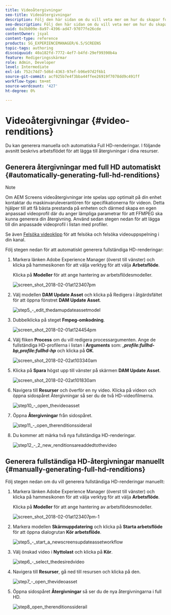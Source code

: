 ```yaml
---
title: Videoåtergivningar
seo-title: Videoåtergivningar
description: Följ den här sidan om du vill veta mer om hur du skapar fullständiga HD-renderingar för ditt skärmsprojekt.
seo-description: Följ den här sidan om du vill veta mer om hur du skapar fullständiga HD-renderingar för ditt skärmsprojekt.
uuid: 0a3b009e-8a97-4396-ad47-97077fe26cde
contentOwner: jsyal
content-type: reference
products: SG_EXPERIENCEMANAGER/6.5/SCREENS
topic-tags: authoring
discoiquuid: 40a182fd-7772-4ef7-b4fd-29ef99390b4a
feature: Redigeringsskärmar
role: Admin, Developer
level: Intermediate
exl-id: 752c74d7-5d6d-4363-97ef-b96e97d2f6b1
source-git-commit: acf925b7e4f3bba44ffee26919f7078dd9c491ff
workflow-type: tm+mt
source-wordcount: '427'
ht-degree: 0%

---
```


# Videoåtergivningar {#video-renditions}

Du kan generera manuella och automatiska Full HD-renderingar. I följande avsnitt beskrivs arbetsflödet för att lägga till återgivningar i dina resurser.

## Generera återgivningar med full HD automatiskt  {#automatically-generating-full-hd-renditions}

>[!NOTE]
>
>Om AEM Screens videoåtergivningar inte spelas upp optimalt på din enhet kontaktar du maskinvaruleverantören för specifikationerna för videon. Detta hjälper till att få bästa prestanda på enheten och därmed skapa en egen anpassad videoprofil där du anger lämpliga parametrar för att FFMPEG ska kunna generera din återgivning. Använd sedan stegen nedan för att lägga till din anpassade videoprofil i listan med profiler.
>
>Se även [Felsöka videoklipp](troubleshoot-videos.md) för att felsöka och felsöka videouppspelning i din kanal.

Följ stegen nedan för att automatiskt generera fullständiga HD-renderingar:

1. Markera länken Adobe Experience Manager (överst till vänster) och klicka på hammesikonen för att välja verktyg för att välja **Arbetsflöde**.

   Klicka på **Modeller** för att ange hantering av arbetsflödesmodeller.

   ![screen_shot_2018-02-01at123407pm](assets/screen_shot_2018-02-01at123407pm.png)

1. Välj modellen **DAM Update Asset** och klicka på Redigera i åtgärdsfältet för att öppna fönstret **DAM Update Asset**.

   ![step5_-_edit_thedamupdateassetmodel](assets/step5_-_edit_thedamupdateassetmodel.png)

1. Dubbelklicka på steget **Fmpeg-omkodning**.

   ![screen_shot_2018-02-01at124454pm](assets/screen_shot_2018-02-01at124454pm.png)

1. Välj fliken **Process** om du vill redigera processargumenten. Ange de fullständiga HD-profilerna i listan i **Arguments** som: ***,profile:fullhd-bp,profile:fullhd-hp*** och klicka på **OK**.

   ![screen_shot_2018-02-02at103340am](assets/screen_shot_2018-02-02at103340am.png)

1. Klicka på **Spara** högst upp till vänster på skärmen **DAM Update Asset**.

   ![screen_shot_2018-02-02at101830am](assets/screen_shot_2018-02-02at101830am.png)

1. Navigera till **Resurser** och överför en ny video. Klicka på videon och öppna sidospåret Återgivningar så ser du de två HD-videofilmerna.

   ![step10_-_open_thevideoasset](assets/step10_-_open_thevideoasset.png)

1. Öppna **Återgivningar** från sidospåret.

   ![step11_-_open_therenditionssiderail](assets/step11_-_open_therenditionssiderail.png)

1. Du kommer att märka två nya fullständiga HD-renderingar.

   ![step12_-_2_new_renditionsareaddedtothevideo](assets/step12_-_2_new_renditionsareaddedtothevideo.png)

## Generera fullständiga HD-återgivningar manuellt {#manually-generating-full-hd-renditions}

Följ stegen nedan om du vill generera fullständiga HD-renderingar manuellt:

1. Markera länken Adobe Experience Manager (överst till vänster) och klicka på hammesikonen för att välja verktyg för att välja **Arbetsflöde**.

   Klicka på **Modeller** för att ange hantering av arbetsflödesmodeller.

   ![screen_shot_2018-02-01at123407pm-1](assets/screen_shot_2018-02-01at123407pm-1.png)

1. Markera modellen **Skärmuppdatering** och klicka på **Starta arbetsflöde** för att öppna dialogrutan **Kör arbetsflöde**.

   ![step5_-_start_a_newscreensupdateassetworkflow](assets/step5_-_start_a_newscreensupdateassetworkflow.png)

1. Välj önskad video i **Nyttolast** och klicka på **Kör**.

   ![step6_-_select_thedesiredvideo](assets/step6_-_select_thedesiredvideo.png)

1. Navigera till **Resurser**, gå ned till resursen och klicka på den.

   ![step7_-_open_thevideoasset](assets/step7_-_open_thevideoasset.png)

1. Öppna sidospåret **Återgivningar** så ser du de nya återgivningarna i full HD.

   ![step8_open_therenditionssiderail](assets/step8_-_open_therenditionssiderail.png)
